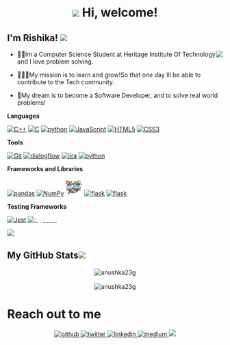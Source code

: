 <h1 align="center"><img src="https://emojis.slackmojis.com/emojis/images/1588315024/8823/hyperkitty.gif?1588315024" width="30" /> Hi, welcome! 
<h2> I'm Rishika! <img src="https://media.giphy.com/media/mGcNjsfWAjY5AEZNw6/giphy.gif" width="50"></h2>
 <img src="https://user-images.githubusercontent.com/58912231/163521435-2aec33dd-0e14-4d7d-9c2c-7aeb154dcb05.gif" align="right">
 
- 👩‍🎓Im a Computer Science Student at Heritage Institute Of Technology and I love problem solving.
 
- 🏃🏻‍♀️My mission is to learn and grow!So that one day Ill be able to contribute to the Tech community.
 
- 🏁My dream is to become a Software Developer, and to solve real world problems!</p>

 
**Languages**

  <a href="https://isocpp.org/" title="C++"><img src="https://github.com/get-icon/geticon/raw/master/icons/c-plusplus.svg" alt="C++" width="40px" height="40px"></a> 
 <a href="https://en.wikipedia.org/wiki/C_(programming_language)" title="C"><img src="https://github.com/get-icon/geticon/raw/master/icons/c.svg" alt="C" width="40px"  height="40px"></a>
 <a href="https://python.org/" title="python"><img src="https://github.com/get-icon/geticon/raw/master/icons/python.svg" alt="python" width="40px" height="40px"></a>
 <a href="https://developer.mozilla.org/en-US/docs/Web/JavaScript" title="JavaScript"><img src="https://github.com/get-icon/geticon/raw/master/icons/javascript.svg"  alt="JavaScript" width="40px" height="40px"></a>
 <a href="https://www.w3.org/TR/html5/" title="HTML5"><img src="https://github.com/get-icon/geticon/raw/master/icons/html-5.svg" alt="HTML5" width="40px" height="40px"></a>
 <a href="https://www.w3.org/TR/CSS/" title="CSS3"><img src="https://github.com/get-icon/geticon/raw/master/icons/css-3.svg" alt="CSS3" width="40px" height="40px"></a>
 
 
 **Tools**
 
 <a href="https://git-scm.com/" title="Git"><img src="https://github.com/get-icon/geticon/raw/master/icons/git-icon.svg" alt="Git" width="40px" height="40px"></a>
<a href="https://dialogflow.org/" title="python"><img src="https://github.com/get-icon/geticon/raw/master/icons/dialogflow.svg" alt="dialogflow" width="40px" height="40px"></a>
 <a href=""><img src="https://user-images.githubusercontent.com/58912231/163524373-9dfc75fd-d509-469b-9f71-70362c3b1c50.png" alt="jira" width="40px" height="40px"></a>
<a href="https://heroku.org/" title="heroku"><img src="https://github.com/get-icon/geticon/raw/master/icons/heroku.svg" alt="python" width="40px" height="40px"></a>

**Frameworks and Libraries**

<a href="https://pandas.pydata.org/" title="pandas"><img src="https://github.com/get-icon/geticon/raw/master/icons/pandas-icon.svg" alt="pandas" width="40px" height="40px"></a>
 <a href="https://numpy.org/" title="NumPy"><img src="https://github.com/get-icon/geticon/raw/master/icons/numpy-icon.svg" alt="NumPy" width="40px" height="40px"></a>
 <code><img height="40" src="https://raw.githubusercontent.com/github/explore/80688e429a7d4ef2fca1e82350fe8e3517d3494d/topics/phaser/phaser.png"></code>
 <a href="https://flask.org/" title="flask"><img src="https://github.com/get-icon/geticon/raw/master/icons/flask.svg" alt="flask" width="40px" height="40px"></a>
 <a href="react" title="react"><img src="https://cdn-icons-png.flaticon.com/512/1126/1126012.png" alt="flask" width="40px" height="40px"></a>
 
**Testing Frameworks**

<a href="https://jestjs.io/" title="Jest"><img src="https://github.com/get-icon/geticon/raw/master/icons/jest.svg" alt="Jest" width="40px" height="40px"></a>
<a href="https://www.cypress.io" target="_blank" rel="noreferrer"> <img src="https://raw.githubusercontent.com/simple-icons/simple-icons/6e46ec1fc23b60c8fd0d2f2ff46db82e16dbd75f/icons/cypress.svg" alt="cypress" width="40" height="40" style="color:white"/> </a>

  ![](https://komarev.com/ghpvc/?username=RishikaGhosh)
 
 <h2>My GitHub Stats<img src="https://media.giphy.com/media/VgCDAzcKvsR6OM0uWg/giphy.gif" width="50"> </h2>




<p align="center"> <img align="center" src="https://github-readme-stats.vercel.app/api?username=RishikaGhosh&show_icons=true&theme=radical" alt="anushka23g" /></p>

<p align="center"><img align="center" src="https://github-readme-streak-stats.herokuapp.com/?user=RishikaGhosh&show_icons=true&theme=tokyonight_duo" alt="anushka23g" /></p>
      
         
  
<!-- ![](https://github.com/RishikaGhosh/RishikaGhosh/blob/master/img/github-user-contribution.svg)       -->
<!-- ![Snake animation](https://github.com/RishikaGhosh/RishikaGhosh/blob/output/github-contribution-grid-snake.svg) -->

# Reach out to me

<p align="center">
<a href="https://github.com/RishikaGhosh" target="_blank">
<img src=https://img.shields.io/badge/github-%2324292e.svg?&style=for-the-badge&logo=github&logoColor=white alt=github style="margin-bottom: 5px;" />
</a>
<a href="https://twitter.com/RishikaGhosh20" target="_blank">
<img src=https://img.shields.io/badge/twitter-%2300acee.svg?&style=for-the-badge&logo=twitter&logoColor=white alt=twitter style="margin-bottom: 5px;" />
</a>
<a href="https://www.linkedin.com/in/iamrishikaghosh/" target="_blank">
<img src=https://img.shields.io/badge/linkedin-%231E77B5.svg?&style=for-the-badge&logo=linkedin&logoColor=white alt=linkedin style="margin-bottom: 5px;" />
</a>
<a href="https://medium.com/@rishikaghosh662001" target="_blank">
<img src=https://img.shields.io/badge/medium-%23292929.svg?&style=for-the-badge&logo=medium&logoColor=white alt=medium style="margin-bottom: 5px;" />
</a>   
 <a href="https://stackoverflow.com/users/18814636/rishika-ghosh?tab=profile" target="_blank">
<img src="https://img.shields.io/badge/-Stack%20overflow-FE7A16?style=for-the-badge&logo=stack-overflow&logoColor=white"/>
</a>  
</p> 
